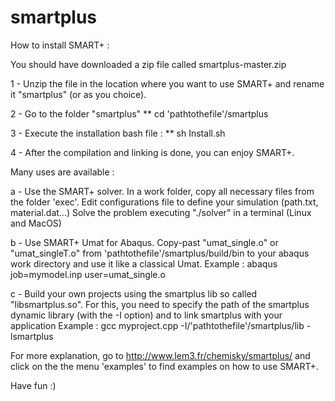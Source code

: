 # smartplus

How to install SMART+ :

You should have downloaded a zip file called smartplus-master.zip

1 - Unzip the file in the location where you want to use SMART+ and rename it "smartplus" (or as you choice).

2 - Go to the folder "smartplus"
        ** cd 'pathtothefile'/smartplus

3 - Execute the installation bash file :
        ** sh Install.sh

4 - After the compilation and linking is done, you can enjoy SMART+.

Many uses are available :

a - Use the SMART+ solver.
    In a work folder, copy all necessary files from the folder 'exec'. 
    Edit configurations file to define your simulation (path.txt, material.dat...)
    Solve the problem executing "./solver" in a terminal (Linux and MacOS)

b - Use SMART+ Umat for Abaqus. 
    Copy-past "umat_single.o" or "umat_singleT.o" from 'pathtothefile'/smartplus/build/bin to your abaqus work directory and use it like a classical Umat.
	Example : abaqus job=mymodel.inp user=umat_single.o

c - Build your own projects using the smartplus lib so called "libsmartplus.so".
    For this, you need to specify the path of the smartplus dynamic library (with the -I option) and to link smartplus with your application
	Example : gcc myproject.cpp -I/'pathtothefile'/smartplus/lib -lsmartplus

For more explanation, go to http://www.lem3.fr/chemisky/smartplus/ and click on the  the menu 'examples' to find examples on how to use SMART+.

Have fun :)
